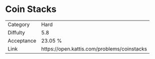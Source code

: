 # Coin Stacks

<table>
    <tr>
        <td>Category</td>
        <td>Hard</td>
    </tr>
    <tr>
        <td>Diffulty</td>
        <td>5.8</td>
    </tr>
    <tr>
        <td>Acceptance</td>
        <td>23.05 %</td>
    </tr>
    <tr>
        <td>Link</td>
        <td>https://open.kattis.com/problems/coinstacks</td>
    </tr>
</table>